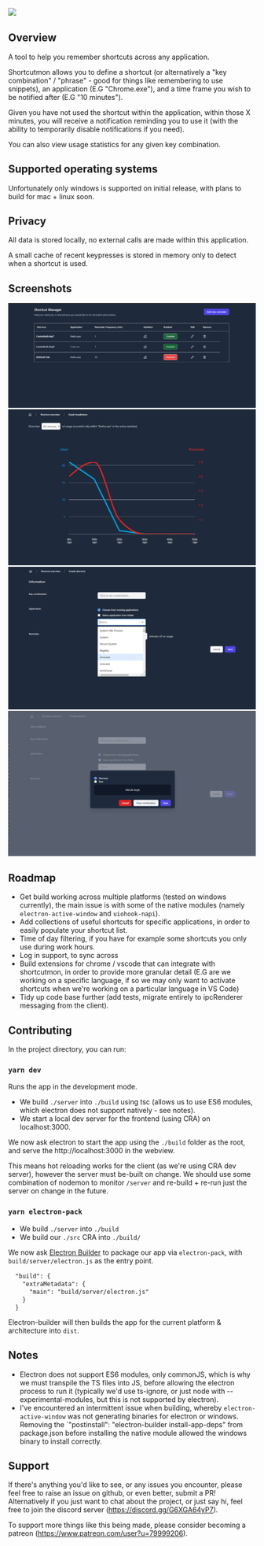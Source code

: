 <a href="https://www.patreon.com/user?u=79999206"><img src="https://img.shields.io/badge/dynamic/json?color=%23e85b46&label=Patreon&query=data.attributes.patron_count&suffix=%20patrons&url=https%3A%2F%2Fwww.patreon.com%2Fapi%2Fcampaigns%2F9296816" /> </a>
## Overview

A tool to help you remember shortcuts across any application.

Shortcutmon allows you to define a shortcut (or alternatively a "key combination" / "phrase" - good for things like remembering to use snippets), an application (E.G "Chrome.exe"), and a time frame you wish to be notified after (E.G "10 minutes").

Given you have not used the shortcut within the application, within those X minutes, you will receive a notification reminding you to use it (with the ability to temporarily disable notifications if you need).

You can also view usage statistics for any given key combination.

## Supported operating systems
Unfortunately only windows is supported on initial release, with plans to build for mac + linux soon.

## Privacy

All data is stored locally, no external calls are made within this application.

A small cache of recent keypresses is stored in memory only to detect when a shortcut is used.


## Screenshots
![Home](./docs/home.png)
![Stats](./docs/stats.png)
![Select Application](./docs/select-application.png)
![Add key combination](./docs/add-hotkey.png)

## Roadmap

- Get build working across multiple platforms (tested on windows currently), the main issue is with some of the native modules (namely `electron-active-window` and `uiohook-napi`).
- Add collections of useful shortcuts for specific applications, in order to easily populate your shortcut list.
- Time of day filtering, if you have for example some shortcuts you only use during work hours.
- Log in support, to sync across
- Build extensions for chrome / vscode that can integrate with shortcutmon, in order to provide more granular detail (E.G are we working on a specific language, if so we may only want to activate shortcuts when we're working on a particular language in VS Code)
- Tidy up code base further (add tests, migrate entirely to ipcRenderer messaging from the client).

## Contributing

In the project directory, you can run:

### `yarn dev`

Runs the app in the development mode.

- We build `./server` into `./build` using tsc (allows us to use ES6 modules, which electron does not support natively - see notes).
- We start a local dev server for the frontend (using CRA) on localhost:3000.

We now ask electron to start the app using the `./build` folder as the root, and serve the http://localhost:3000 in the webview.

This means hot reloading works for the client (as we're using CRA dev server), however the server must be-built on change. We should use some combination of nodemon to monitor `/server` and re-build + re-run just the server on change in the future.


### `yarn electron-pack`

- We build `./server` into `./build`
- We build our `./src` CRA into `./build/`

We now ask [Electron Builder](https://www.electron.build/) to package our app via `electron-pack`, with `build/server/electron.js` as the entry point.

```
  "build": {
    "extraMetadata": {
      "main": "build/server/electron.js"
    }
  }
 ```

Electron-builder will then builds the app for the current platform & architecture into `dist`.


## Notes
- Electron does not support ES6 modules, only commonJS, which is why we must transpile the TS files into JS, before allowing the electron process to run it (typically we'd use ts-ignore, or just node with --experimental-modules, but this is not supported by electron).
- I've encountered an intermittent issue when building, whereby `electron-active-window` was not generating binaries for electron or windows. Removing the `"postinstall": "electron-builder install-app-deps" from package.json before installing the native module allowed the windows binary to install correctly.

## Support

If there's anything you'd like to see, or any issues you encounter, please feel free to raise an issue on github, or even better, submit a PR! Alternatively if you just want to chat about the project, or just say hi, feel free to join the discord server (https://discord.gg/G6XGA64yP7).

To support more things like this being made, please consider becoming a patreon (https://www.patreon.com/user?u=79999206).
